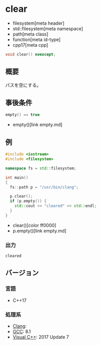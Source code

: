 # clear
* filesystem[meta header]
* std::filesystem[meta namespace]
* path[meta class]
* function[meta id-type]
* cpp17[meta cpp]

```cpp
void clear() noexcept;
```

## 概要
パスを空にする。


## 事後条件
```cpp
empty() == true
```
* empty()[link empty.md]


## 例
```cpp example
#include <iostream>
#include <filesystem>

namespace fs = std::filesystem;

int main()
{
  fs::path p = "/usr/bin/clang";

  p.clear();
  if (p.empty()) {
    std::cout << "cleared" << std::endl;
  }
}
```
* clear()[color ff0000]
* p.empty()[link empty.md]

### 出力
```
cleared
```

## バージョン
### 言語
- C++17

### 処理系
- [Clang](/implementation.md#clang):
- [GCC](/implementation.md#gcc): 8.1
- [Visual C++](/implementation.md#visual_cpp): 2017 Update 7

